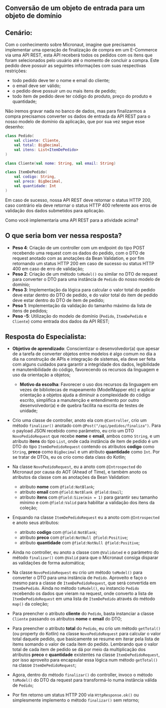 ## Conversão de um objeto de entrada para um objeto de domínio

## Cenário:

Com o conhecimento sobre Micronaut, imagine que precisamos implementar uma operação de finalização de compra em um E-Commerce via uma API REST, esta API receberá todos os pedidos com os itens que foram selecionados pelo usuário até o momento de concluir a compra. Este pedido deve possuir as seguintes informações com suas respectivas restrições:

- todo pedido deve ter o nome e email do cliente;
- o email deve ser válido;
- o pedido deve possuir um ou mais itens de pedido;
- todo item de pedido deve ter código do produto, preço do produto e quantidade;

Não iremos gravar nada no banco de dados, mas para finalizarmos a compra precisamos converter os dados de entrada da API REST para o nosso modelo de domínio da aplicação, que por sua vez segue esse desenho:

```kotlin
class Pedido(
    val cliente: Cliente,
    val total: BigDecimal,
    val itens: List<ItemDePedido>
)

class Cliente(val nome: String, val email: String)

class ItemDePedido(
    val codigo: String,
    val preco: BigDecimal,
    val quantidade: Int
)
```

Em caso de sucesso, nossa API REST deve retornar o status HTTP 200, caso contrário ela deve retornar o status HTTP 400 referente aos erros de validação dos dados submetidos para aplicação.

Como você implementaria uma API REST para a atividade acima?

## O que seria bom ver nessa resposta?

- **Peso 4**: Criação de um controller com um endpoint do tipo POST recebendo uma request com os dados do pedido, com o DTO de request anotado com as anotações da Bean Validation, e por fim retornando um status HTTP 200 em caso de sucesso ou status HTTP 400 em caso de erro de validação;
- **Peso 2**: Criação de um método `toModel()` ou similar no DTO de request para converter o DTO para uma instância de `Pedido` do nosso modelo de domínio;
- **Peso 3**: Implementação da lógica para calcular o valor total do pedido deve estar dentro do DTO de pedido, e do valor total do item de pedido deve estar dentro do DTO de item de pedido;
- **Peso 1**: Implementação da validação do tamanho máximo da lista de itens de pedidos;
- **Peso -5**: Utilização do modelo de domínio (`Pedido`, `ItemDePedido` e `Cliente`) como entrada dos dados da API REST;

## Resposta do Especialista:

- **Objetivo de aprendizado**: Conscientizar o desenvolvedor(a) que apesar de a tarefa de converter objetos entre modelos é algo comum no dia a dia na construção de APIs e integração de sistemas, ela deve ser feita com alguns cuidados para garantir a integridade dos dados, legibilidade e manutenibilidade do código, favorecendo os recursos da linguagem e uso da orientação a objetos;
    - **Motivo da escolha**: Favorecer o uso dos recursos da linguagem em vezes de bibliotecas de mapeamento (ModelMapper etc) e aplicar orientação a objetos ajuda a diminuir a complexidade do código escrito, simplifica a manutenção e entendimento por outro desenvolvedor(a) e de quebra facilita na escrita de testes de unidade;

- Crio uma classe de controller, anoto ela com `@Controller`, crio um método `finalizar()` anotado com `@Post("/api/pedidos/finaliza")`. Para o payload JSON recebido como parâmetro, eu crio um DTO `NovoPedidoRequest` que recebe **nome** e **email**, ambos como `String`, e um atributo **itens** do tipo `List`, onde cada instância de item de pedido é um DTO do tipo `ItemDePedidoRequest` contendo os atributos **codigo** como `String`, **preco** como `BigDecimal` e um atributo **quantidade** como `Int`. Por se tratar de DTOs, eu os crio como data class do Kotlin;

- Na classe `NovoPedidoRequest`, eu a anoto com `@Introspected` do Micronaut por causa do AOT (Ahead of Time), e também anoto os atributos da classe com as anotações da Bean Validation:
    - atributo **nome** com `@field:NotBlank`;
    - atributo **email** com `@field:NotBlank @field:Email`;
    - atributo **itens** com `@field:Size(min = 1)` para garantir seu tamanho mínimo e com `@field:Valid` para habilitar a validação dos itens da coleção;

- Enquando na classe `ItemDePedidoRequest` eu a anoto com `@Introspected` e anoto seus atributos:
    - atributo **codigo** com `@field:NotBlank`;
    - atributo **preco** com `@field:NotNull @field:Positive`;
    - atributo **quantidade** com `@field:NotNull @field:Positive`;

- Ainda no controller, eu anoto a classe com `@Validated` e o parâmetro do método `finalizar()` com `@Valid` para que o Micronaut consiga disparar as validações de forma automática;

- Na classe `NovoPedidoRequest` eu crio um método `toModel()` para converter o DTO para uma instância de `Pedido`. Aproveito e faço o mesmo para a classe de `ItemDePedidoRequest`, que será convertida em `ItemDePedido`. Ainda no método `toModel()`, eu instancio `Pedido` recebendo os dados que vieram na request, onde converto a lista de `ItemDePedidoRequest` em uma lista de `ItemDePedido` através do método `map()` da coleção;

- Para preencher o atributo **cliente** do `Pedido`, basta instanciar a classe `Cliente` passando os atributos **nome** e **email** do DTO; 

- Para preencher o atributo **total** do `Pedido`, eu crio um método `getTotal()` (ou property do Kotlin) na classe `NovoPedidoRequest` para calcular o valor total daquele pedido, que basicamente se resume em iterar pela lista de items somando o valor de cada item do pedido. Lembrando que o valor total de cada item de pedido se dá por meio da multiplicação dos atributos **preco** e **quantidade** existentes na classe `ItemDePedidoRequest`, por isso aproveito para encapsular essa lógica num método `getTotal()` na classe `ItemDePedidoRequest`;

- Agora, dentro do método `finalizar()` do controller, invoco o método `toModel()` do DTO da request para transformá-lo numa instância válida de `Pedido`;

- Por fim retorno um status HTTP 200 via `HttpResponse.ok()` ou simplesmente implemento o método `finalizar()` sem retorno;